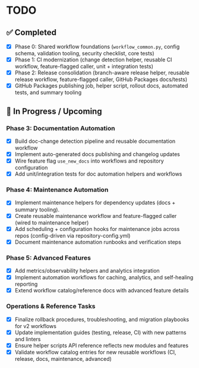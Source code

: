 # TODO

## ✅ Completed

- [x] Phase 0: Shared workflow foundations (`workflow_common.py`, config schema, validation tooling,
      security checklist, core tests)
- [x] Phase 1: CI modernization (change detection helper, reusable CI workflow, feature-flagged
      caller, unit + integration tests)
- [x] Phase 2: Release consolidation (branch-aware release helper, reusable release workflow,
      feature-flagged caller, GitHub Packages docs/tests)
- [x] GitHub Packages publishing job, helper script, rollout docs, automated tests, and summary tooling

## 🚧 In Progress / Upcoming

### Phase 3: Documentation Automation

- [x] Build doc-change detection pipeline and reusable documentation workflow
- [x] Implement auto-generated docs publishing and changelog updates
- [x] Wire feature flag `use_new_docs` into workflows and repository configuration
- [x] Add unit/integration tests for doc automation helpers and workflows

### Phase 4: Maintenance Automation

- [x] Implement maintenance helpers for dependency updates (docs + summary tooling).
- [x] Create reusable maintenance workflow and feature-flagged caller (wired to maintenance helper)
- [x] Add scheduling + configuration hooks for maintenance jobs across repos (config-driven via repository-config.yml)
- [x] Document maintenance automation runbooks and verification steps

### Phase 5: Advanced Features

- [x] Add metrics/observability helpers and analytics integration
- [x] Implement automation workflows for caching, analytics, and self-healing reporting
- [x] Extend workflow catalog/reference docs with advanced feature details

### Operations & Reference Tasks

- [x] Finalize rollback procedures, troubleshooting, and migration playbooks for v2 workflows
- [x] Update implementation guides (testing, release, CI) with new patterns and linters
- [x] Ensure helper scripts API reference reflects new modules and features
- [x] Validate workflow catalog entries for new reusable workflows (CI, release, docs, maintenance,
      advanced)
